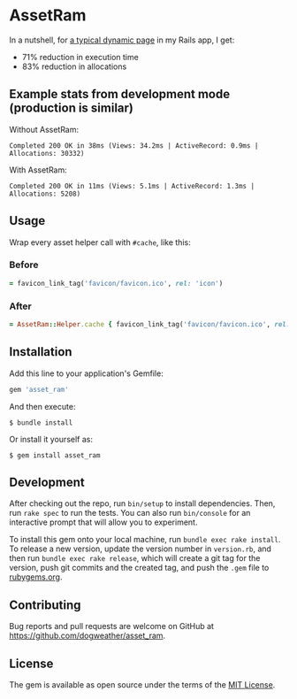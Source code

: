 # AssetRam

In a nutshell, for [a typical dynamic page](https://texas.public.law/statutes/tex._fam._code_section_1.001) in my Rails app, I get:

* 71% reduction in execution time
* 83% reduction in allocations

## Example stats from development mode (production is similar)

Without AssetRam:

```
Completed 200 OK in 38ms (Views: 34.2ms | ActiveRecord: 0.9ms | Allocations: 30332)
```

With AssetRam:

```
Completed 200 OK in 11ms (Views: 5.1ms | ActiveRecord: 1.3ms | Allocations: 5208)
```


## Usage

Wrap every asset helper call with `#cache`, like this:

### Before

```ruby
= favicon_link_tag('favicon/favicon.ico', rel: 'icon')
```

### After

```ruby
= AssetRam::Helper.cache { favicon_link_tag('favicon/favicon.ico', rel: 'icon') }
```



## Installation

Add this line to your application's Gemfile:

```ruby
gem 'asset_ram'
```

And then execute:

    $ bundle install

Or install it yourself as:

    $ gem install asset_ram


## Development

After checking out the repo, run `bin/setup` to install dependencies. Then, run `rake spec` to run the tests. You can also run `bin/console` for an interactive prompt that will allow you to experiment.

To install this gem onto your local machine, run `bundle exec rake install`. To release a new version, update the version number in `version.rb`, and then run `bundle exec rake release`, which will create a git tag for the version, push git commits and the created tag, and push the `.gem` file to [rubygems.org](https://rubygems.org).

## Contributing

Bug reports and pull requests are welcome on GitHub at https://github.com/dogweather/asset_ram.

## License

The gem is available as open source under the terms of the [MIT License](https://opensource.org/licenses/MIT).
